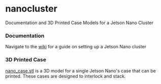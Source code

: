 # nanocluster
Documentation and 3D Printed Case Models for a Jetson Nano Cluster

### Documentation
Navigate to the [wiki](https://github.com/tmarrinan/nanocluster/wiki) for a guide on setting up a Jetson Nano cluster

### 3D Printed Case
[nano_case.stl](nano_case.stl) is a 3D model for a single Jetson Nano's case that can be printed. These cases are designed to interlock and stack.
